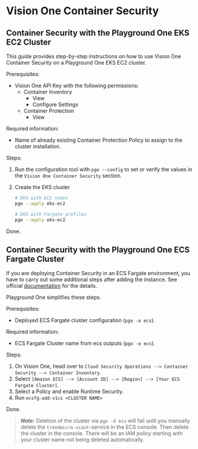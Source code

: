 # Vision One Container Security

## Container Security with the Playground One EKS EC2 Cluster

This guide provides step-by-step instructions on how to use Vision One Container Security on a Playground One EKS EC2 cluster.

Prerequisites:

- Vision One API Key with the following permissions:
  - Container Inventory
    - View
    - Configure Settings
  - Container Protection
    - View

Required information:

- Name of already existing Container Protection Policy to assign to the cluster installation.

Steps:

1. Run the configuration tool with `pgo --config` to set or verify the values in the `Vision One Container Security` section.
2. Create the EKS cluster

    ```sh
    # EKS with EC2 nodes
    pgo --apply eks-ec2

    # EKS with Fargate profiles
    pgo --apply eks-ec2
    ```

Done.

## Container Security with the Playground One ECS Fargate Cluster

If you are deploying Container Security in an ECS Fargate environment, you have to carry out some additional steps after adding the instance. See official [documentation](https://docs.trendmicro.com/en-us/enterprise/trend-vision-one/cloudsecurityoperati/about-container-secu/next-steps/containerinventory/ecs-fargate-deployme/ecs-fargate-add.aspx) for the details.

Playground One simplifies these steps.

Prerequisites:

- Deployed ECS Fargate cluster configuration (`pgo -a ecs`).

Required information:

- ECS Fargate Cluster name from ecs outputs (`pgo -o ecs`).

Steps:

1. On Vision One, head over to `Cloud Security Operations --> Container Security --> Container Inventory`.
2. Select `[Amazon ECS] --> [Account ID] --> [Region] --> [Your ECS Fargate Cluster]`.
3. Select a Policy and enable Runtime Security.
4. Run `ecsfg-add-v1cs <CLUSTER NAME>`

Done.

> ***Note:*** Deletion of the cluster via `pgo -d ecs` will fail until you manually delete the `trendmicro-scout`-service in the ECS console. Then delete the cluster in the console. There will be an IAM policy starting with your cluster name not being deleted automatically.
